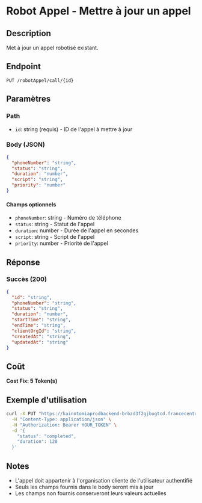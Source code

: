 # Robot Appel - Mettre à jour un appel

## Description
Met à jour un appel robotisé existant.

## Endpoint
```
PUT /robotAppel/call/{id}
```

## Paramètres

### Path
- `id`: string (requis) - ID de l'appel à mettre à jour

### Body (JSON)
```json
{
  "phoneNumber": "string",
  "status": "string",
  "duration": "number",
  "script": "string",
  "priority": "number"
}
```

#### Champs optionnels
- `phoneNumber`: string - Numéro de téléphone
- `status`: string - Statut de l'appel
- `duration`: number - Durée de l'appel en secondes
- `script`: string - Script de l'appel
- `priority`: number - Priorité de l'appel

## Réponse

### Succès (200)
```json
{
  "id": "string",
  "phoneNumber": "string",
  "status": "string",
  "duration": "number",
  "startTime": "string",
  "endTime": "string",
  "clientOrgId": "string",
  "createdAt": "string",
  "updatedAt": "string"
}
```

## Coût
**Cost Fix: 5 Token(s)**

## Exemple d'utilisation

```bash
curl -X PUT "https://kainotomiaprodbackend-brbzd3f2gjbugtcd.francecentral-01.azurewebsites.net/robotAppel/call/call-id-123" \
  -H "Content-Type: application/json" \
  -H "Authorization: Bearer YOUR_TOKEN" \
  -d '{
    "status": "completed",
    "duration": 120
  }'
```

## Notes
- L'appel doit appartenir à l'organisation cliente de l'utilisateur authentifié
- Seuls les champs fournis dans le body seront mis à jour
- Les champs non fournis conserveront leurs valeurs actuelles 